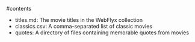 #contents

* titles.md: The movie titles in the WebFlyx collection
* classics.csv: A comma-separated list of classic movies
* quotes: A directory of files containing memorable quotes from movies
